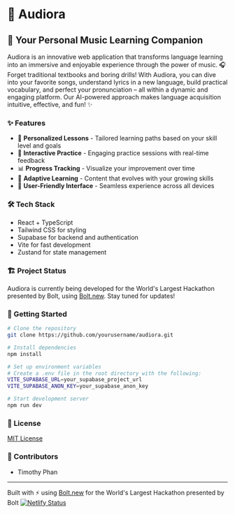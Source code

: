 # 🎵 Audiora

## 🚀 Your Personal Music Learning Companion

Audiora is an innovative web application that transforms language learning into an immersive and enjoyable experience through the power of music. 🎧 Forget traditional textbooks and boring drills! With Audiora, you can dive into your favorite songs, understand lyrics in a new language, build practical vocabulary, and perfect your pronunciation – all within a dynamic and engaging platform. Our AI-powered approach makes language acquisition intuitive, effective, and fun! ✨

### ✨ Features

- 🎹 **Personalized Lessons** - Tailored learning paths based on your skill level and goals
- 🎯 **Interactive Practice** - Engaging practice sessions with real-time feedback
- 📊 **Progress Tracking** - Visualize your improvement over time
- 🔄 **Adaptive Learning** - Content that evolves with your growing skills
- 👥 **User-Friendly Interface** - Seamless experience across all devices

### 🛠️ Tech Stack

- React + TypeScript
- Tailwind CSS for styling
- Supabase for backend and authentication
- Vite for fast development
- Zustand for state management

### 🏗️ Project Status

Audiora is currently being developed for the World's Largest Hackathon presented by Bolt, using [Bolt.new](https://bolt.new). Stay tuned for updates!

### 🔧 Getting Started

```bash
# Clone the repository
git clone https://github.com/yourusername/audiora.git

# Install dependencies
npm install

# Set up environment variables
# Create a .env file in the root directory with the following:
VITE_SUPABASE_URL=your_supabase_project_url
VITE_SUPABASE_ANON_KEY=your_supabase_anon_key

# Start development server
npm run dev
```

### 📝 License

[MIT License](LICENSE)

### 👥 Contributors

- Timothy Phan

---

Built with ⚡ using [Bolt.new](https://bolt.new) for the World's Largest Hackathon presented by Bolt
[![Netlify Status](https://api.netlify.com/api/v1/badges/e65360d6-f5dd-4b00-a77a-1c23a0e7d9a0/deploy-status)](https://app.netlify.com/projects/friendly-salmiakki-3cff1a/deploys)
